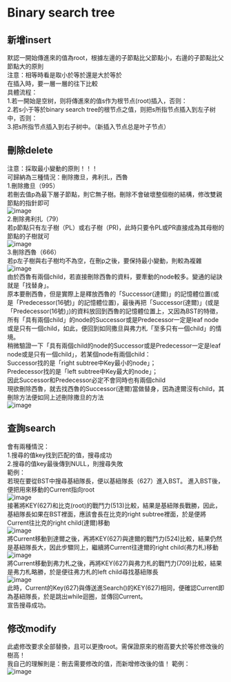 # Binary search tree       
## 新增insert           
默認一開始傳進來的值為root，根據左邊的子節點比父節點小，右邊的子節點比父節點大的原則         
注意：相等時看是取小於等於還是大於等於                
在插入時，要一層一層的往下比較          
具體流程：          
1.若一開始是空树，则将傳進來的值s作为根节点(root)插入，否则：           
2.若s小于等於binary search tree的根节点之值，则把s所指节点插入到左子树中，否则：           
3.把s所指节点插入到右子树中。（新插入节点总是叶子节点）         

## 刪除delete        
注意：採取最小變動的原則！！！        
可歸納為三種情況：刪除撒旦，弗利扎，西魯          
1.刪除撒旦（995）            
若刪去值p為最下層子節點，則它無子樹。刪除不會破壞整個樹的結構，修改雙親節點的指針即可                 
![image](https://github.com/wangshuti/DSA/blob/master/image/delete1.png)                 
2.刪除弗利扎（79）                  
若p節點只有左子樹（PL）或右子樹（PR)，此時只要令PL或PR直接成為其母樹的節點的子樹就可           
![image](https://github.com/wangshuti/DSA/blob/master/image/delete2.png)                         
3.刪除西魯（666）         
若p左子樹與右子樹均不為空，在刪p之後，要保持最小變動，則較為複雜        
![image](https://github.com/wangshuti/DSA/blob/master/image/delete3.png)                      
由於西魯有兩個child，若直接刪除西魯的資料，要牽動的node較多。變通的祕訣就是「找替身」。           
原本要刪西魯，但是實際上是釋放西魯的「Successor(達爾)」的記憶體位置(或是「Predecessor(16號)」的記憶體位置)，最後再把「Successor(達爾)」(或是「Predecessor(16號)」)的資料放回到西魯的記憶體位置上，又因為BST的特徵，所有「具有兩個child」的node的Successor或是Predecessor一定是leaf node或是只有一個child，如此，便回到如同撒旦與弗力札「至多只有一個child」的情境。                        
稍微驗證一下「具有兩個child的node的Successor或是Predecessor一定是leaf node或是只有一個child」，若某個node有兩個child：        
Successor找的是「right subtree中Key最小的node」；            
Predecessor找的是「left subtree中Key最大的node」；                
因此Successor和Predecessor必定不會同時也有兩個child                  
現欲刪除西魯，就去找西魯的Successor(達爾)當做替身，因為達爾沒有child，其刪除方法便如同上述刪除撒旦的方法                
![image](https://github.com/wangshuti/DSA/blob/master/image/delete4.png) 

## 查詢search                          
會有兩種情況：                  
1.搜尋的值key找到匹配的值，搜尋成功                        
2.搜尋的值key最後傳到NULL，則搜尋失敗                 
範例：                   
若現在要從BST中搜尋基紐隊長，便以基紐隊長（627）進入BST。 進入BST後，便把用來移動的Current指向root           
![image](https://github.com/wangshuti/DSA/blob/master/image/s1.png)            
接著將KEY(627)和比克(root)的戰鬥力(513)比較，結果是基紐隊長戰勝，因此，基紐隊長如果在BST裡面，應該會長在比克的right subtree裡面，於是便將Current往比克的right child(達爾)移動              
![image](https://github.com/wangshuti/DSA/blob/master/image/s2.png)       
將Current移動到達爾之後，再將KEY(627)與達爾的戰鬥力(524)比較，結果仍然是基紐隊長大，因此步驟同上，繼續將Current往達爾的right child(弗力札)移動    
![image](https://github.com/wangshuti/DSA/blob/master/image/s3.png)            
將Current移動到弗力札之後，再將KEY(627)與弗力札的戰鬥力(709)比較，結果是弗力札略勝，於是便往弗力札的left child尋找基紐隊長         
![image](https://github.com/wangshuti/DSA/blob/master/image/s4.png)                  
此時，Current的Key(627)與傳送進Search()的KEY(627)相同，便確認Current即為基紐隊長，於是跳出while迴圈，並傳回Current。        
宣告搜尋成功。        

## 修改modify      
此處修改要求全部替換，且可以更換root。需保證原來的樹高要大於等於修改後的樹高！        
我自己的理解則是：刪去需要修改的值，而新增修改後的值！ 
範例：          
![image](https://github.com/wangshuti/DSA/blob/master/image/modify.jpg) 
